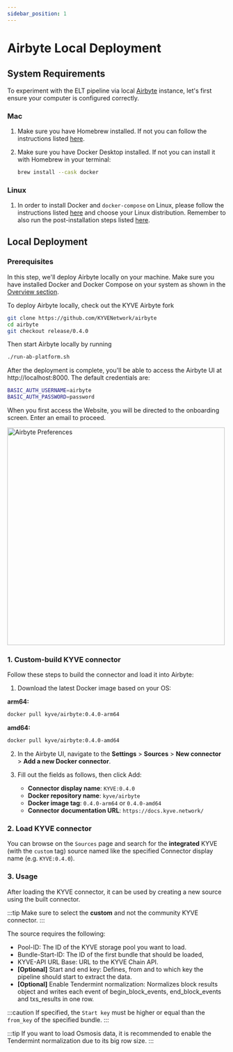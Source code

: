 ```yaml
---
sidebar_position: 1
---
```


# Airbyte Local Deployment

## System Requirements

To experiment with the ELT pipeline via local [Airbyte](https://airbyte.com/) instance, let's first ensure your computer is configured correctly.

### Mac

1. Make sure you have Homebrew installed. If not you can follow the instructions listed [here](https://brew.sh/).

2. Make sure you have Docker Desktop installed. If not you can install it with Homebrew in your terminal:

   ```sh
   brew install --cask docker
   ```

### Linux

1. In order to install Docker and `docker-compose` on Linux, please follow the instructions
   listed [here](https://docs.docker.com/engine/install/) and choose your Linux distribution. Remember to also run the post-installation steps listed [here](https://docs.docker.com/engine/install/linux-postinstall/).

## Local Deployment

### Prerequisites

In this step, we'll deploy Airbyte locally on your machine. Make sure you have installed Docker and Docker Compose on your system as shown in the [Overview section](overview.md).

To deploy Airbyte locally, check out the KYVE Airbyte fork

```sh
git clone https://github.com/KYVENetwork/airbyte
cd airbyte
git checkout release/0.4.0
```

Then start Airbyte locally by running

```sh
./run-ab-platform.sh
```

After the deployment is complete, you'll be able to access the Airbyte UI at http://localhost:8000.
The default credentials are:

```sh
BASIC_AUTH_USERNAME=airbyte
BASIC_AUTH_PASSWORD=password
```

When you first access the Website, you will be directed to the onboarding screen. Enter an email to proceed.

<img src="/img/elt/airbyte_preferences.png" alt="Airbyte Preferences" width="500px;" />

### 1. Custom-build KYVE connector

Follow these steps to build the connector and load it into Airbyte:

1. Download the latest Docker image based on your OS:

**arm64:**
   ```sh
   docker pull kyve/airbyte:0.4.0-arm64
   ```

**amd64:**
   ```sh
   docker pull kyve/airbyte:0.4.0-amd64
   ```

2. In the Airbyte UI, navigate to the **Settings** > **Sources** > **New connector** > **Add a new Docker connector**.

3. Fill out the fields as follows, then click Add:

   - **Connector display name**: `KYVE:0.4.0`
   - **Docker repository name**: `kyve/airbyte`
   - **Docker image tag**: `0.4.0-arm64` or `0.4.0-amd64`
   - **Connector documentation URL**: `https://docs.kyve.network/`


### 2. Load KYVE connector

You can browse on the `Sources` page and search for the **integrated** KYVE (with the `custom` tag) source named like the specified  Connector display name (e.g. `KYVE:0.4.0`).

### 3. Usage

After loading the KYVE connector, it can be used by creating a new source using the built connector.

:::tip
Make sure to select the **custom** and not the community KYVE connector.
:::

The source requires the following:
- Pool-ID: The ID of the KYVE storage pool you want to load.
- Bundle-Start-ID: The ID of the first bundle that should be loaded,
- KYVE-API URL Base: URL to the KYVE Chain API.
- **[Optional]** Start and end key: Defines, from and to which key the pipeline should start to extract the data.
- **[Optional]** Enable Tendermint normalization: Normalizes block results object and writes each event of begin_block_events, end_block_events and txs_results in one row.

:::caution
If specified, the `Start key` must be higher or equal than the `from_key` of the specified bundle.
:::

:::tip
If you want to load Osmosis data, it is recommended to enable the Tendermint normalization due to its big row size. 
:::